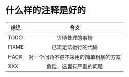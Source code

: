 # 什么样的注释是好的

| 标记 | 含义 | 
|-------|:--------:| 
| TODO | 等待处理的事情 | 
| FIXME | 已知无法运行的代码 | 
| HACK | 对一个问题不得不采用的简单粗暴的方案 | 
| XXX | 危险，这里有严重的问题 |


